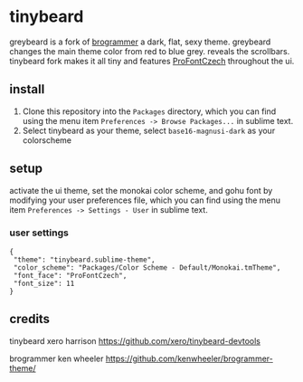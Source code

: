 # tinybeard

greybeard is a fork of [brogrammer](https://github.com/kenwheeler/brogrammer-theme/) a dark, flat, sexy theme. greybeard changes the main theme color from red to blue grey. reveals the scrollbars. tinybeard fork makes it all tiny and features [ProFontCzech](https://github.com/luciusmagn/dwm/blob/master/ProFontCzech.ttf) throughout the ui.

## install

1. Clone this repository into the `Packages` directory, which you can find using the menu item `Preferences -> Browse Packages...` in sublime text.
2. Select tinybeard as your theme, select `base16-magnusi-dark` as your colorscheme

## setup

activate the ui theme, set the monokai color scheme, and gohu font by modifying your user preferences file, which you can find using the menu item `Preferences -> Settings - User` in sublime text.

### user settings
```
{
 "theme": "tinybeard.sublime-theme", 
 "color_scheme": "Packages/Color Scheme - Default/Monokai.tmTheme",
 "font_face": "ProFontCzech",
 "font_size": 11
}
```

## credits

tinybeard
xero harrison
https://github.com/xero/tinybeard-devtools

brogrammer
ken wheeler
https://github.com/kenwheeler/brogrammer-theme/
